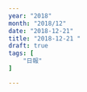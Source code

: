 ```yaml
---
year: "2018"
month: "2018/12"
date: "2018-12-21"
title: "2018-12-21 "
draft: true
tags: [
    "日報"
]

---
```


